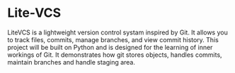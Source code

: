 # Lite-VCS
LiteVCS is a lightweight version control systam inspired by Git. It allows you to track files, commits, manage branches, and view commit history.
This project will be built on Python and is designed for the learning of inner workings of Git. It demonstrates how git stores objects, handles commits, maintain branches and handle staging area.
